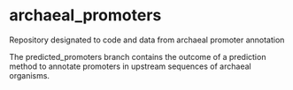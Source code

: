 # archaeal_promoters
Repository designated to code and data from archaeal promoter annotation

The predicted_promoters branch contains the outcome of a prediction method to annotate promoters in upstream sequences of archaeal organisms.

